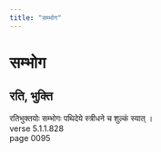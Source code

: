 ```yaml
---
title: "सम्भोग"
---
```


# सम्भोग
## रति, भुक्ति
रतिभुक्तयोः सम्भोगः पथिदेये स्त्रीधने च शुल्कं स्यात् ।<br />verse 5.1.1.828<br />page 0095

